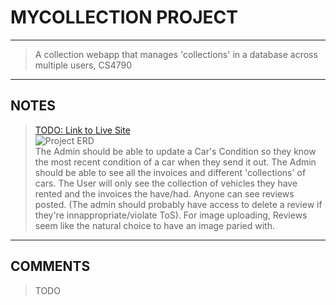 # **MYCOLLECTION** **PROJECT**
---
>A collection webapp that manages 'collections' in a database across multiple users, CS4790
---
## **NOTES**
>[TODO: Link to Live Site](https://lillywhitemycollection.azurewebsites.net/Customer/Home)\
![Project ERD](https://github.com/WSU-JLillywhite/MyCollection1/blob/master/GithubImages/CarCollectionERD.png)  
> The Admin should be able to update a Car's Condition so they know the most recent condition of a car when they send it out. The Admin should be able to see all the invoices and different 'collections' of cars. The User will only see the collection of vehicles they have rented and the invoices the have/had. Anyone can see reviews posted. (The admin should probably have access to delete a review if they're innappropriate/violate ToS). For image uploading, Reviews seem like the natural choice to have an image paried with.
---
## **COMMENTS**
> TODO
